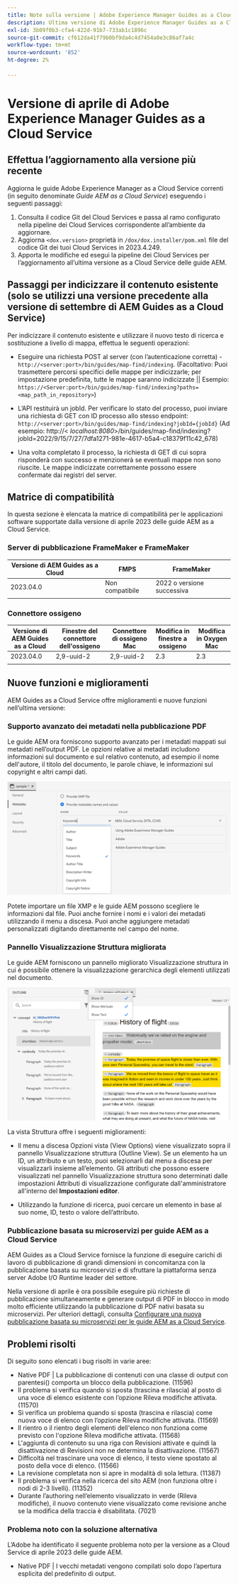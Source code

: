 ```yaml
---
title: Note sulla versione | Adobe Experience Manager Guides as a Cloud Service, versione di aprile 2023
description: Ultima versione di Adobe Experience Manager Guides as a Cloud Service
exl-id: 3b09f0b3-cfa4-422d-91b7-733ab1c1896c
source-git-commit: cf612da41f79b0bf9da4c4d7454a0e3c86af7a4c
workflow-type: tm+mt
source-wordcount: '852'
ht-degree: 2%

---
```


# Versione di aprile di Adobe Experience Manager Guides as a Cloud Service

## Effettua l’aggiornamento alla versione più recente

Aggiorna le guide Adobe Experience Manager as a Cloud Service correnti (in seguito denominate *Guide AEM as a Cloud Service*) eseguendo i seguenti passaggi:

1. Consulta il codice Git del Cloud Services e passa al ramo configurato nella pipeline dei Cloud Services corrispondente all’ambiente da aggiornare.
2. Aggiorna `<dox.version>` proprietà in `/dox/dox.installer/pom.xml` file del codice Git dei tuoi Cloud Services in 2023.4.249.
3. Apporta le modifiche ed esegui la pipeline dei Cloud Services per l’aggiornamento all’ultima versione as a Cloud Service delle guide AEM.

## Passaggi per indicizzare il contenuto esistente (solo se utilizzi una versione precedente alla versione di settembre di AEM Guides as a Cloud Service)

Per indicizzare il contenuto esistente e utilizzare il nuovo testo di ricerca e sostituzione a livello di mappa, effettua le seguenti operazioni:

* Eseguire una richiesta POST al server (con l’autenticazione corretta) - `http://<server:port>/bin/guides/map-find/indexing`.
(Facoltativo: Puoi trasmettere percorsi specifici delle mappe per indicizzarle; per impostazione predefinita, tutte le mappe saranno indicizzate || Esempio: `https://<Server:port>/bin/guides/map-find/indexing?paths=<map_path_in_repository>`)

* L’API restituirà un jobId. Per verificare lo stato del processo, puoi inviare una richiesta di GET con ID processo allo stesso endpoint: `http://<server:port>/bin/guides/map-find/indexing?jobId={jobId}`
(Ad esempio: http://&lt;
_localhost:8080_>/bin/guides/map-find/indexing?jobId=2022/9/15/7/27/7dfa1271-981e-4617-b5a4-c18379f11c42_678)

* Una volta completato il processo, la richiesta di GET di cui sopra risponderà con successo e menzionerà se eventuali mappe non sono riuscite. Le mappe indicizzate correttamente possono essere confermate dai registri del server.

## Matrice di compatibilità

In questa sezione è elencata la matrice di compatibilità per le applicazioni software supportate dalla versione di aprile 2023 delle guide AEM as a Cloud Service.

### Server di pubblicazione FrameMaker e FrameMaker

| Versione di AEM Guides as a Cloud | FMPS | FrameMaker |
| --- | --- | --- |
| 2023.04.0 | Non compatibile | 2022 o versione successiva |
|  |  |  |


### Connettore ossigeno

| Versione di AEM Guides as a Cloud | Finestre del connettore dell&#39;ossigeno | Connettore di ossigeno Mac | Modifica in finestre a ossigeno | Modifica in Oxygen Mac |
| --- | --- | --- | --- | --- |
| 2023.04.0 | 2,9-uuid-2 | 2,9-uuid-2 | 2.3 | 2.3 |
|  |  |  |  |


## Nuove funzioni e miglioramenti

AEM Guides as a Cloud Service offre miglioramenti e nuove funzioni nell’ultima versione:

### Supporto avanzato dei metadati nella pubblicazione PDF

Le guide AEM ora forniscono supporto avanzato per i metadati mappati sui metadati nell’output PDF. Le opzioni relative ai metadati includono informazioni sul documento e sul relativo contenuto, ad esempio il nome dell&#39;autore, il titolo del documento, le parole chiave, le informazioni sul copyright e altri campi dati.

<img src="assets/pdf-metadata.png" alt=" metadati pdf nativi">

Potete importare un file XMP e le guide AEM possono scegliere le informazioni dal file. Puoi anche fornire i nomi e i valori dei metadati utilizzando il menu a discesa. Puoi anche aggiungere metadati personalizzati digitando direttamente nel campo del nome.


### Pannello Visualizzazione Struttura migliorata

Le guide AEM forniscono un pannello migliorato Visualizzazione struttura in cui è possibile ottenere la visualizzazione gerarchica degli elementi utilizzati nel documento.

<img src="assets/select-element-content-outline-view_cs.png" alt=" metadati pdf nativi">

La vista Struttura offre i seguenti miglioramenti:

* Il menu a discesa Opzioni vista (View Options) viene visualizzato sopra il pannello Visualizzazione struttura (Outline View). Se un elemento ha un ID, un attributo e un testo, puoi selezionarli dal menu a discesa per visualizzarli insieme all’elemento. Gli attributi che possono essere visualizzati nel pannello Visualizzazione struttura sono determinati dalle impostazioni Attributi di visualizzazione configurate dall&#39;amministratore all&#39;interno del **Impostazioni editor**.

* Utilizzando la funzione di ricerca, puoi cercare un elemento in base al suo nome, ID, testo o valore dell’attributo.


### Pubblicazione basata su microservizi per guide AEM as a Cloud Service

AEM Guides as a Cloud Service fornisce la funzione di eseguire carichi di lavoro di pubblicazione di grandi dimensioni in concomitanza con la pubblicazione basata su microservizi e di sfruttare la piattaforma senza server Adobe I/O Runtime leader del settore.

Nella versione di aprile è ora possibile eseguire più richieste di pubblicazione simultaneamente e generare output di PDF in blocco in modo molto efficiente utilizzando la pubblicazione di PDF nativi basata su microservizi.
Per ulteriori dettagli, consulta [Configurare una nuova pubblicazione basata su microservizi per le guide AEM as a Cloud Service](../knowledge-base/publishing/configure-microservices.md).


## Problemi risolti

Di seguito sono elencati i bug risolti in varie aree:

* Native PDF | La pubblicazione di contenuti con una classe di output con parentesi() comporta un blocco della pubblicazione. (11596)
* Il problema si verifica quando si sposta (trascina e rilascia) al posto di una voce di elenco esistente con l’opzione Rileva modifiche attivata. (11570)
* Si verifica un problema quando si sposta (trascina e rilascia) come nuova voce di elenco con l’opzione Rileva modifiche attivata. (11569)
* Il rientro o il rientro degli elementi dell&#39;elenco non funziona come previsto con l&#39;opzione Rileva modifiche attivata. (11568)
* L&#39;aggiunta di contenuto su una riga con Revisioni attivate e quindi la disattivazione di Revisioni non ne determina la disattivazione. (11567)
* Difficoltà nel trascinare una voce di elenco, il testo viene spostato al posto della voce di elenco. (11566)
* La revisione completata non si apre in modalità di sola lettura. (11387)
* Il problema si verifica nella ricerca del sito AEM (non funziona oltre i nodi di 2-3 livelli). (11352)
* Durante l’authoring nell’elemento visualizzato in verde (Rileva modifiche), il nuovo contenuto viene visualizzato come revisione anche se la modifica della traccia è disabilitata. (7021)

### Problema noto con la soluzione alternativa

L’Adobe ha identificato il seguente problema noto per la versione as a Cloud Service di aprile 2023 delle guide AEM.

* Native PDF | I vecchi metadati vengono compilati solo dopo l’apertura esplicita del predefinito di output.
